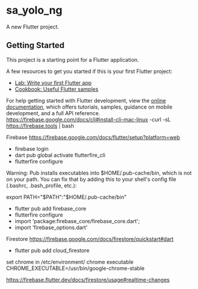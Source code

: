 # sa_yolo_ng

A new Flutter project.

## Getting Started

This project is a starting point for a Flutter application.

A few resources to get you started if this is your first Flutter project:

- [Lab: Write your first Flutter app](https://docs.flutter.dev/get-started/codelab)
- [Cookbook: Useful Flutter samples](https://docs.flutter.dev/cookbook)

For help getting started with Flutter development, view the
[online documentation](https://docs.flutter.dev/), which offers tutorials,
samples, guidance on mobile development, and a full API reference.
https://firebase.google.com/docs/cli#install-cli-mac-linux
-curl -sL https://firebase.tools | bash

Firebase https://firebase.google.com/docs/flutter/setup?platform=web
- firebase login
- dart pub global activate flutterfire_cli
- flutterfire configure

Warning: Pub installs executables into $HOME/.pub-cache/bin, which is not on your path.
You can fix that by adding this to your shell's config file (.bashrc, .bash_profile, etc.):

  export PATH="$PATH":"$HOME/.pub-cache/bin"

- flutter pub add firebase_core
- flutterfire configure
- import 'package:firebase_core/firebase_core.dart';
- import 'firebase_options.dart'

Firestore https://firebase.google.com/docs/firestore/quickstart#dart
- flutter pub add cloud_firestore

set chrome in 
/etc/environment/
chrome executable  CHROME_EXECUTABLE=/usr/bin/google-chrome-stable

https://firebase.flutter.dev/docs/firestore/usage#realtime-changes